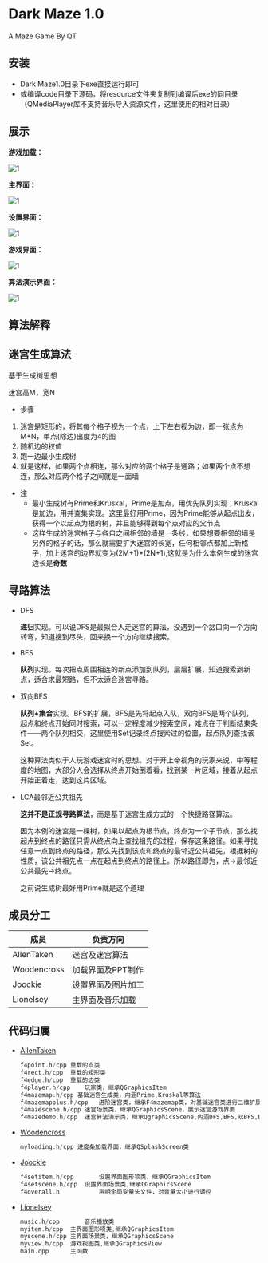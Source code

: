 # Dark Maze 1.0
A Maze Game By QT

## 安装

* Dark Maze1.0目录下exe直接运行即可
* 或编译code目录下源码，将resource文件夹复制到编译后exe的同目录（QMediaPlayer库不支持音乐导入资源文件，这里使用的相对目录）

## 展示

**游戏加载：**

![1](./Demo/demo1.jpg)

**主界面：**

![1](./Demo/demo2.jpg)

**设置界面：**

![1](./Demo/demo3.jpg)

**游戏界面：**

![1](./Demo/demo4.jpg)

**算法演示界面：**

![1](./Demo/demo5.jpg)



## 算法解释

## 迷宫生成算法

基于生成树思想

迷宫高M，宽N

- 步骤

1. 迷宫是矩形的，将其每个格子视为一个点，上下左右视为边，即一张点为M*N，单点(除边)出度为4的图
2. 随机边的权值
3. 跑一边最小生成树
4. 就是这样，如果两个点相连，那么对应的两个格子是通路；如果两个点不想连，那么对应两个格子之间就是一面墙

- 注
  - 最小生成树有Prime和Kruskal，Prime是加点，用优先队列实现；Kruskal是加边，用并查集实现。这里最好用Prime，因为Prime能够从起点出发，获得一个以起点为根的树，并且能够得到每个点对应的父节点
  - 这样生成的迷宫格子与各自之间相邻的墙是一条线，如果想要相邻的墙是另外的格子的话，那么就需要扩大迷宫的长宽，任何相邻点都加上新格子，加上迷宫的边界就变为(2M+1)*(2N+1),这就是为什么本例生成的迷宫边长是**奇数**

## 寻路算法

- DFS

  **递归**实现。可以说DFS是最拟合人走迷宫的算法，没遇到一个岔口向一个方向转弯，知道搜到尽头，回来换一个方向继续搜索。

- BFS

  **队列**实现。每次把点周围相连的新点添加到队列，层层扩展，知道搜索到新点，适合求最短路，但不太适合迷宫寻路。

- 双向BFS

  **队列+集合**实现。BFS的扩展，BFS是先将起点入队，双向BFS是两个队列，起点和终点开始同时搜索，可以一定程度减少搜索空间，难点在于判断结束条件——两个队列相交，这里使用Set记录终点搜索过的位置，起点队列查找该Set。

  这种算法类似于人玩游戏迷宫时的思想。对于开上帝视角的玩家来说，中等程度的地图，大部分人会选择从终点开始倒着看，找到某一片区域，接着从起点开始正着走，达到这片区域。

- LCA最邻近公共祖先

  **这并不是正规寻路算法**，而是基于迷宫生成方式的一个快捷路径算法。

  因为本例的迷宫是一棵树，如果以起点为根节点，终点为一个子节点，那么找起点到终点的路径只需从终点向上查找祖先的过程，保存这条路径。如果寻找任意一点到终点的路径，那么先找到该点和终点的最邻近公共祖先，根据树的性质，该公共祖先点一点在起点到终点的路径上。所以路径即为，点->最邻近公共最先->终点。

  之前说生成树最好用Prime就是这个道理

## 成员分工

| 成员  | 负责方向           |
| ----------- | ------------------ |
| AllenTaken  | 迷宫及迷宫算法     |
| Woodencross | 加载界面及PPT制作  |
| Joockie     | 设置界面及图片加工 |
| Lionelsey   | 主界面及音乐加载   |

## 代码归属

* [AllenTaken](https://github.com/AllenTaken/)

  ```c++
  f4point.h/cpp	重载的点类
  f4rect.h/cpp	重载的矩形类
  f4edge.h/cpp	重载的边类
  f4player.h/cpp	玩家类，继承QGraphicsItem
  f4mazemap.h/cpp 基础迷宫生成类，内涵Prime,Kruskal等算法
  f4mazemapplus.h/cpp	进阶迷宫类，继承F4mazemap类，对基础迷宫类进行二维扩展
  f4mazescene.h/cpp	迷宫场景类，继承QGraphicsScene，展示迷宫游戏界面
  f4mazedemo.h/cpp	迷宫算法演示类，继承QgraphicsScene,内涵DFS,BFS,双BFS,LCA等算法，展示寻路算法
  ```

* [Woodencross](https://github.com/Woodencross)

  ```c++
  myloading.h/cpp 进度条加载界面，继承QSplashScreen类
  ```

* [Joockie](https://github.com/Joockie)

  ```c++
  f4setitem.h/cpp		设置界面图形项类，继承QGraphicsItem
  f4setscene.h/cpp	设置界面场景类,继承QGraphicsScene
  f4overall.h			声明全局变量头文件，对音量大小进行调控
  ```

* [Lionelsey ](https://github.com/Lionelsey)

  ```c++
  music.h/cpp		音乐播放类
  myitem.h/cpp	主界面图形项类,继承QGraphicsItem
  myscene.h/cpp	主界面场景类，继承QGraphicsScene
  myview.h/cpp	游戏视图类,继承QGraphicsView
  main.cpp	    主函数
  ```

